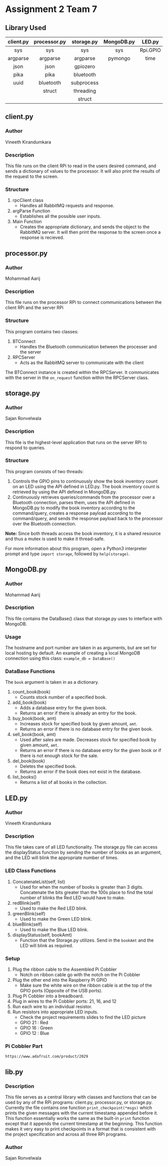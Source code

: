 # Assignment 2 Team 7

## Library Used
|client.py|processor.py|storage.py|MongoDB.py|LED.py|lib.py|
|:-:|:-:|:-:|:-:|:-:|:-:|
|sys|sys|sys|sys|Rpi.GPIO|datetime|
|argparse|argparse|argparse|pymongo|time|
|json|json|gpiozero|
|pika|pika|bluetooth|
|uuid|bluetooth|subprocess|
||struct|threading|
|||struct|


## client.py
### Author
Vineeth Kirandumkara
### Description
This file runs on the client RPi to read in the users desired command, and sends a dictionary of values to the processor. It will also print the results of the request to the screen.
### Structure
1. rpcClient class
    * Handles all RabbitMQ requests and response.
2. argParse Function
    * Establishes all the possible user inputs.
3. Main Function
    * Creates the appropriate dictionary, and sends the object to the RabbitMQ server. It will then print the response to the screen once a response is recieved.

## processor.py
### Author
Mohammad Aarij
### Description
This file runs on the processor RPi to connect communications between the client RPi and the server RPi
### Structure
This program contains two classes:
1. BTConnect
    * Handles the Bluetooth communication between the processer and the server
2. RPCServer
    * Acts as the RabbitMQ server to communicate with the client

The BTConnect instance is created within the RPCServer. It communicates with the server in the ```on_request``` function within the RPCServer class.

## storage.py
### Author
Sajan Ronvelwala
### Description
This file is the highest-level application that runs on the server RPi to 
respond to queries.
### Structure
This program consists of two threads:
1. Controls the GPIO pins to continuously show the book inventory count on an 
   LED using the API defined in LED.py.  The book inventory count is retrieved
   by using the API defined in MongoDB.py.
2. Continuously retrieves queries/commands from the processor over a Bluetooth
   connection, parses them, uses the API defined in MongoDB.py to modify the
   book inventory according to the command/query, creates a response payload
   according to the command/query, and sends the response payload back to the
   processor over the Bluetooth connection.

**Note:** Since both threads access the book inventory, it is a shared resource and
thus a mutex is used to make it thread-safe.

For more information about this program, open a Python3 interpreter prompt and
type ```import storage```, followed by ```help(storage)```.

## MongoDB.py
### Author
Mohammad Aarij
### Description
This file contains the DataBase() class that storage.py uses to interface with MongoDB.
### Usage
The hostname and port number are taken in as arguments, but are set for local hosting by default. An example of creating a local MongoDB connection using this class:
```example_db = DataBase()```
### DataBase Functions
The ```book``` argument is taken in as a dictionary.
1. count_book(book)
    * Counts stock number of a specified book.
2. add_book(book)
    * Adds a database entry for the given book.
    * Returns an error if there is already an entry for the book.
3. buy_book(book, amt)
    * Increases stock for specified book by given amount, ```amt```. 
    * Returns an error if there is no database entry for the given book.
4. sell_book(book, amt)
    * Used after sales are made. Decreases stock for specified book by given amount, ```amt```. 
    * Returns an error if there is no database entry for the given book or if there is not enough stock for the sale.
5. del_book(book)
    * Deletes the specified book.
    * Returns an error if the book does not exist in the database.
6. list_books()
    * Returns a list of all books in the collection.

## LED.py
### Author
Vineeth Kirandumkara
### Description
This file takes care of all LED functionality. The storage.py file can access the displayStatus function by sending the number of books as an argument, and the LED will blink the appropriate number of times.

### LED Class Functions
1. ConcatenateList(self, list)
    * Used for when the number of books is greater than 3 digits. Concatenate the bits greater than the 100s place to find the total number of blinks the Red LED would have to make.
2. redBlink(self)
    * Used to make the Red LED blink.
3. greenBlink(self)
    * Used to make the Green LED blink.
4. blueBlink(self)
    * Used to make the Blue LED blink.
5. displayStatus(self, bookAmt)
    * Function that the Storage.py utilizes. Send in the `bookAmt` and the LED will blink as required.

### Setup
1. Plug the ribbon cable to the Assembled Pi Cobbler
    * Notch on ribbon cable go with the notch on the Pi Cobbler
2. Plug the other end into the Raspberry Pi GPIO
    * Make sure the white wire on the ribbon cable is at the top of the GPIO ports (Opposite of the USB ports).
3. Plug Pi Cobbler into a breadboard.
4. Plug in wires to the Pi Cobbler ports: 21, 16, and 12
5. Run each wire to an individual resistor.
6. Run resistors into appropriate LED inputs.
    * Check the project requirements slides to find the LED picture
    * GPIO 21 : Red
    * GPIO 16 : Green
    * GPIO 12 : Blue

### Pi Cobbler Part
    https://www.adafruit.com/product/2029
    


## lib.py

### Description

This file serves as a central library with classes and functions that can be
used by any of the RPi programs: client.py, processor.py, or storage.py.  
Currently the file contains one function ```print_checkpoint(*msgs)``` which
prints the given messages with the current timestamp appended before it.  This
function essentially works the same as the built-in ```print``` function except
that it appends the current timestamp at the beginning. This function makes it
very easy to print checkpoints in a format that is consistent with the project
specification and across all three RPi programs.

### Author
Sajan Ronvelwala
